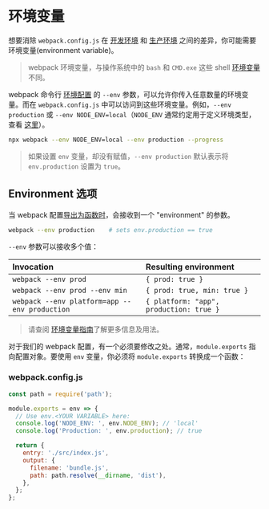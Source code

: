 # 环境变量

想要消除 `webpack.config.js` 在 [开发环境](https://webpack.docschina.org/guides/development) 和 [生产环境](https://webpack.docschina.org/guides/production) 之间的差异，你可能需要环境变量(environment variable)。

> webpack 环境变量，与操作系统中的 `bash` 和 `CMD.exe` 这些 shell [环境变量](https://en.wikipedia.org/wiki/Environment_variable) 不同。

webpack 命令行 [环境配置](https://webpack.docschina.org/api/cli/#environment-options) 的 `--env` 参数，可以允许你传入任意数量的环境变量。而在 `webpack.config.js` 中可以访问到这些环境变量。例如，`--env production` 或 `--env NODE_ENV=local`（`NODE_ENV` 通常约定用于定义环境类型，查看 [这里](https://dzone.com/articles/what-you-should-know-about-node-env)）。

```bash
npx webpack --env NODE_ENV=local --env production --progress
```

> 如果设置 `env` 变量，却没有赋值，`--env production` 默认表示将 `env.production` 设置为 `true`。

## Environment 选项

当 webpack 配置[导出为函数时](https://webpack.docschina.org/configuration/configuration-types/#exporting-a-function)，会接收到一个 "environment" 的参数。

```bash
webpack --env production    # sets env.production == true
```

`--env` 参数可以接收多个值：

| Invocation                                    | Resulting environment                   |
| :-------------------------------------------- | :-------------------------------------- |
| `webpack --env prod`                          | `{ prod: true }`                        |
| `webpack --env prod --env min`                | `{ prod: true, min: true }`             |
| `webpack --env platform=app --env production` | `{ platform: "app", production: true }` |

> 请查阅 [环境变量指南](https://webpack.docschina.org/guides/environment-variables/)了解更多信息及用法。

对于我们的 webpack 配置，有一个必须要修改之处。通常，`module.exports` 指向配置对象。要使用 `env` 变量，你必须将 `module.exports` 转换成一个函数：

### webpack.config.js

```js
const path = require('path');

module.exports = env => {
  // Use env.<YOUR VARIABLE> here:
  console.log('NODE_ENV: ', env.NODE_ENV); // 'local'
  console.log('Production: ', env.production); // true

  return {
    entry: './src/index.js',
    output: {
      filename: 'bundle.js',
      path: path.resolve(__dirname, 'dist'),
    },
  };
};
```
